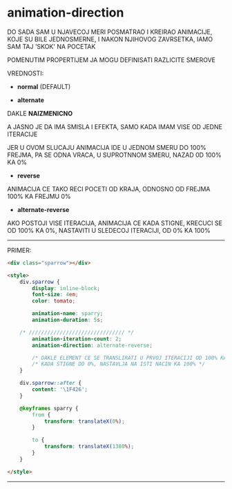# animation-direction

DO SADA SAM U NJAVECOJ MERI POSMATRAO I KREIRAO ANIMACIJE, KOJE SU BILE JEDNOSMERNE, I NAKON NJIHOVOG ZAVRSETKA, IAMO SAM TAJ 'SKOK' NA POCETAK

POMENUTIM PROPERTIJEM JA MOGU DEFINISATI RAZLICITE SMEROVE

VREDNOSTI:

- **normal** (DEFAULT)

- **alternate**

DAKLE **NAIZMENICNO**

A JASNO JE DA IMA SMISLA I EFEKTA, SAMO KADA IMAM VISE OD JEDNE ITERACIJE

JER U OVOM SLUCAJU ANIMACIJA IDE U JEDNOM SMERU DO 100% FREJMA, PA SE ODNA VRACA, U SUPROTNNOM SMERU, NAZAD 0D 100% KA 0%

- **reverse**

ANIMACIJA CE TAKO RECI POCETI OD KRAJA, ODNOSNO OD FREJMA 100% KA FREJMU 0%

- **alternate-reverse**

AKO POSTOJI VISE ITERACIJA, ANIMACIJA CE KADA STIGNE, KRECUCI SE OD 100% KA 0%, NASTAVITI U SLEDECOJ ITERACIJI, OD 0% KA 100%

****

PRIMER:

```HTML
<div class="sparrow"></div>

<style>
    div.sparrow {
        display: inline-block;
        font-size: 4em;
        color: tomato;

        animation-name: sparry;
        animation-duration: 5s;

    /* /////////////////////////////// */
        animation-iteration-count: 2;
        animation-direction: alternate-reverse;

        /* DAKLE ELEMENT CE SE TRANSLIRATI U PRVOJ ITERACIJI OD 100% KA 0% */
        /* KADA STIGNE DO 0%, NASTAVLJA NA ISTI NACIN KA 100% */
    }

    div.sparrow::after {
        content: '\1F426';
    }

    @keyframes sparry {
        from {
            transform: translateX(0%);
        }

        to {
            transform: translateX(1380%);
        }
    }

</style>
```

****
